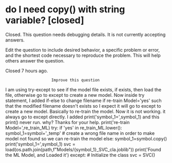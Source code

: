 
# do I need copy() with string variable? [closed]







Closed. This question needs debugging details. It is not currently accepting answers.
                        
                    










 Edit the question to include desired behavior, a specific problem or error, and the shortest code necessary to reproduce the problem. This will help others answer the question.


Closed 7 hours ago.







                        Improve this question
                    



I am using try-except to see if the model file exists, if exists, then load the file, otherwise go to except to create a new model.
Now inside try statement, I added if-else to change filename if re-train Model='yes' such that the modified filename doesn't exists so I expect it will go to except to create a new model. Basically to re-train the model.
Now it is not working. it always go to except directly. I added print('symbol_1=',symbol_1) and this print() never run. why? Thanks for your help.
    print('re-train Model=',re_train_ML)
    try:
        if 'yes' in re_train_ML.lower(): 
            symbol_1=symbol+'_temp' # create a wrong file name in order to make model not found so we can re-train the model
        else:
            symbol_1=symbol.copy()
        print('symbol_1=',symbol_1)
        svc = load(os.path.join(path,f"Models/{symbol_1}_SVC_cla.joblib"))
        print('Found the ML Model, and Loaded it')
    except:
        # Initialize the class
        svc = SVC()



        